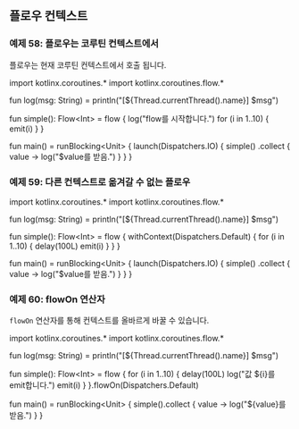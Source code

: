 ## 플로우 컨텍스트

### 예제 58: 플로우는 코루틴 컨텍스트에서

플로우는 현재 코루틴 컨텍스트에서 호출 됩니다.

<div class="kotlin-playground" >
import kotlinx.coroutines.*
import kotlinx.coroutines.flow.*

fun log(msg: String) = println("[${Thread.currentThread().name}] $msg")
           
fun simple(): Flow&lt;Int&gt; = flow {
    log("flow를 시작합니다.")
    for (i in 1..10) {
        emit(i)
    }
}  

fun main() = runBlocking&lt;Unit&gt; {
    launch(Dispatchers.IO) {
        simple()
            .collect { value -> log("$value를 받음.") } 
    }
}   
</div>

### 예제 59: 다른 컨텍스트로 옮겨갈 수 없는 플로우

<div class="kotlin-playground" >
import kotlinx.coroutines.*
import kotlinx.coroutines.flow.*

fun log(msg: String) = println("[${Thread.currentThread().name}] $msg")
           
fun simple(): Flow&lt;Int&gt; = flow {
    withContext(Dispatchers.Default) {
        for (i in 1..10) {
            delay(100L)
            emit(i)
        }
    }
}  

fun main() = runBlocking&lt;Unit&gt; {
    launch(Dispatchers.IO) {
        simple()
            .collect { value -> log("$value를 받음.") } 
    }
}   
</div>

### 예제 60: flowOn 연산자

`flowOn` 연산자를 통해 컨텍스트를 올바르게 바꿀 수 있습니다.

<div class="kotlin-playground" >
import kotlinx.coroutines.*
import kotlinx.coroutines.flow.*

fun log(msg: String) = println("[${Thread.currentThread().name}] $msg")
           
fun simple(): Flow&lt;Int&gt; = flow {
    for (i in 1..10) {
        delay(100L)
        log("값 ${i}를 emit합니다.")
        emit(i)
    }
}.flowOn(Dispatchers.Default)

fun main() = runBlocking&lt;Unit&gt; {
    simple().collect { value -> 
        log("${value}를 받음.")
    } 
}   
</div>